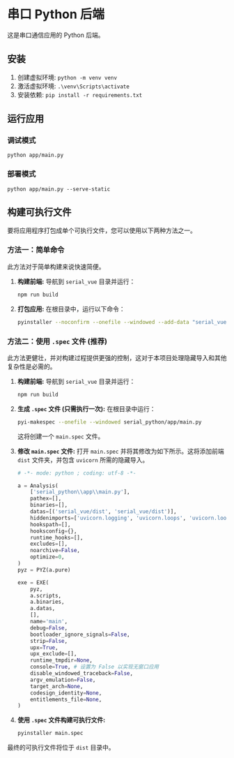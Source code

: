 # 串口 Python 后端

这是串口通信应用的 Python 后端。

## 安装

1.  创建虚拟环境: `python -m venv venv`
2.  激活虚拟环境: `.\venv\Scripts\activate`
3.  安装依赖: `pip install -r requirements.txt`

## 运行应用

### 调试模式
`python app/main.py`

### 部署模式
`python app/main.py --serve-static`

## 构建可执行文件

要将应用程序打包成单个可执行文件，您可以使用以下两种方法之一。

### 方法一：简单命令

此方法对于简单构建来说快速简便。

1.  **构建前端:**
    导航到 `serial_vue` 目录并运行：
    ```bash
    npm run build
    ```

2.  **打包应用:**
    在根目录中，运行以下命令：
    ```bash
    pyinstaller --noconfirm --onefile --windowed --add-data "serial_vue/dist;serial_vue/dist" serial_python/app/main.py
    ```

### 方法二：使用 `.spec` 文件 (推荐)

此方法更健壮，并对构建过程提供更强的控制，这对于本项目处理隐藏导入和其他复杂性是必需的。

1.  **构建前端:**
    导航到 `serial_vue` 目录并运行：
    ```bash
    npm run build
    ```

2.  **生成 `.spec` 文件 (只需执行一次):**
    在根目录中运行：
    ```bash
    pyi-makespec --onefile --windowed serial_python/app/main.py
    ```
    这将创建一个 `main.spec` 文件。

3.  **修改 `main.spec` 文件:**
    打开 `main.spec` 并将其修改为如下所示。这将添加前端 `dist` 文件夹，并包含 `uvicorn` 所需的隐藏导入。

    ```python
    # -*- mode: python ; coding: utf-8 -*-

    a = Analysis(
        ['serial_python\\app\\main.py'],
        pathex=[],
        binaries=[],
        datas=[('serial_vue/dist', 'serial_vue/dist')],
        hiddenimports=['uvicorn.logging', 'uvicorn.loops', 'uvicorn.loops.auto', 'uvicorn.protocols', 'uvicorn.protocols.http', 'uvicorn.protocols.http.auto', 'uvicorn.protocols.websockets', 'uvicorn.protocols.websockets.auto', 'uvicorn.lifespan', 'uvicorn.lifespan.on', 'uvicorn.lifespan.off'],
        hookspath=[],
        hooksconfig={},
        runtime_hooks=[],
        excludes=[],
        noarchive=False,
        optimize=0,
    )
    pyz = PYZ(a.pure)

    exe = EXE(
        pyz,
        a.scripts,
        a.binaries,
        a.datas,
        [],
        name='main',
        debug=False,
        bootloader_ignore_signals=False,
        strip=False,
        upx=True,
        upx_exclude=[],
        runtime_tmpdir=None,
        console=True, # 设置为 False 以实现无窗口应用
        disable_windowed_traceback=False,
        argv_emulation=False,
        target_arch=None,
        codesign_identity=None,
        entitlements_file=None,
    )
    ```

4.  **使用 `.spec` 文件构建可执行文件:**
    ```bash
    pyinstaller main.spec
    ```

最终的可执行文件将位于 `dist` 目录中。
